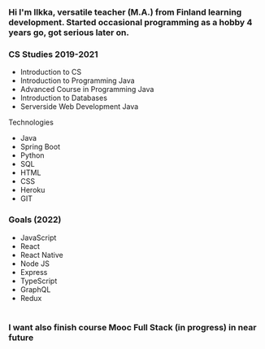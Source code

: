 <h3>Hi I'm Ilkka, versatile teacher (M.A.) from Finland learning development. Started occasional programming as a hobby 4 years go, got serious later on.</p>


<h3>CS Studies 2019-2021</h3>
<ul>
<li>Introduction to CS</li>
<li>Introduction to Programming Java</li>
<li>Advanced Course in Programming Java</li>
<li>Introduction to Databases</li>
<li>Serverside Web Development Java</li>

</ul


<h3>Technologies</h3>
<ul>
<li>Java</li>
<li>Spring Boot</li>
<li>Python</li>
<li>SQL</li>
<li>HTML</li>
<li>CSS</li>
<li>Heroku</li>
<li>GIT</li>
</ul>

<h3>Goals (2022)</h3>

<ul>

<li>JavaScript</li>
<li>React</li>
<li>React Native</li>
<li>Node JS</li>
<li>Express</li>
<li>TypeScript</li>
<li>GraphQL</li>
<li>Redux</li>
<br>


</ul>
<h3>I want also finish course Mooc Full Stack (in progress) in near future</h3>